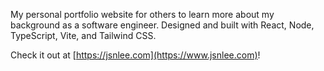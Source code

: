 My personal portfolio website for others to learn more about my background as a software engineer. Designed and built with React, Node, TypeScript, Vite, and Tailwind CSS.

Check it out at [https://jsnlee.com](https://www.jsnlee.com)!